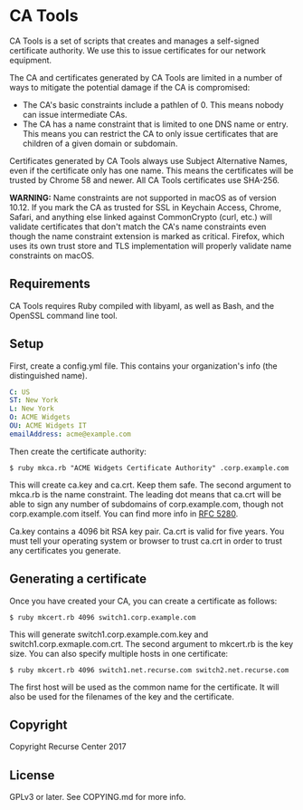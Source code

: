 # CA Tools

CA Tools is a set of scripts that creates and manages a self-signed certificate
authority. We use this to issue certificates for our network equipment.

The CA and certificates generated by CA Tools are limited in a number of ways
to mitigate the potential damage if the CA is compromised:

- The CA's basic constraints include a pathlen of 0. This means nobody can
  issue intermediate CAs.
- The CA has a name constraint that is limited to one DNS name or entry. This
  means you can restrict the CA to only issue certificates that are children of
a given domain or subdomain.

Certificates generated by CA Tools always use Subject Alternative Names, even
if the certificate only has one name. This means the certificates will be
trusted by Chrome 58 and newer. All CA Tools certificates use SHA-256.

**WARNING:** Name constraints are not supported in macOS as of version 10.12. If
you mark the CA as trusted for SSL in Keychain Access, Chrome, Safari, and
anything else linked against CommonCrypto (curl, etc.) will validate
certificates that don't match the CA's name constraints even though the name
constraint extension is marked as critical. Firefox, which uses its own trust
store and TLS implementation will properly validate name constraints on macOS.

## Requirements

CA Tools requires Ruby compiled with libyaml, as well as Bash, and the
OpenSSL command line tool.

## Setup

First, create a config.yml file. This contains your organization's info (the
distinguished name).

```yaml
C: US
ST: New York
L: New York
O: ACME Widgets
OU: ACME Widgets IT
emailAddress: acme@example.com
```

Then create the certificate authority:

```
$ ruby mkca.rb "ACME Widgets Certificate Authority" .corp.example.com
```

This will create ca.key and ca.crt. Keep them safe. The second argument to
mkca.rb is the name constraint. The leading dot means that ca.crt will be able
to sign any number of subdomains of corp.example.com, though not
corp.example.com itself. You can find more info in [RFC 5280](https://tools.ietf.org/html/rfc5280#section-4.2.1.10).

Ca.key contains a 4096 bit RSA key pair. Ca.crt is valid for five years. You
must tell your operating system or browser to trust ca.crt in order to trust
any certificates you generate.

## Generating a certificate

Once you have created your CA, you can create a certificate as follows:

```
$ ruby mkcert.rb 4096 switch1.corp.example.com
```

This will generate switch1.corp.example.com.key and
switch1.corp.exmaple.com.crt. The second argument to mkcert.rb is the key size.
You can also specify multiple hosts in one certificate:

```
$ ruby mkcert.rb 4096 switch1.net.recurse.com switch2.net.recurse.com
```

The first host will be used as the common name for the certificate. It will
also be used for the filenames of the key and the certificate.

## Copyright

Copyright Recurse Center 2017

## License

GPLv3 or later. See COPYING.md for more info.
